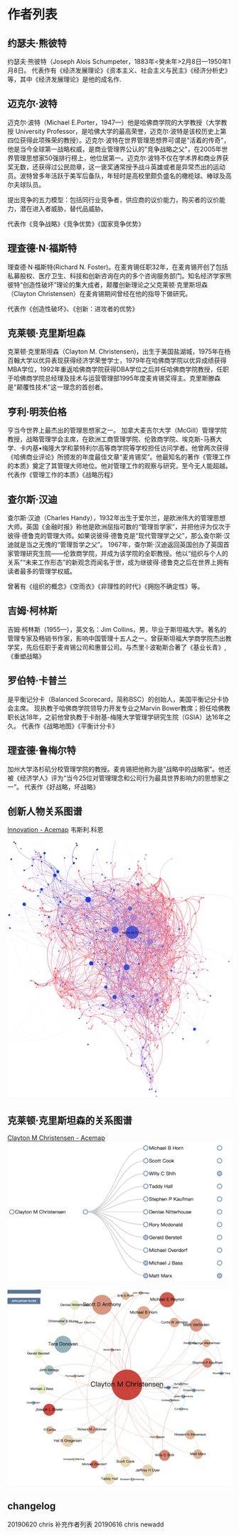 
# 作者列表

## 约瑟夫·熊彼特
约瑟夫·熊彼特（Joseph Alois Schumpeter，1883年<癸未年>2月8日—1950年1月8日。
代表作有《经济发展理论》《资本主义、社会主义与民主》《经济分析史》等，其中《经济发展理论》是他的成名作.

## 迈克尔·波特 
迈克尔·波特（Michael E.Porter，1947—）他是哈佛商学院的大学教授（大学教授 University Professor，是哈佛大学的最高荣誉，迈克尔·波特是该校历史上第四位获得此项殊荣的教授）。迈克尔·波特在世界管理思想界可谓是"活着的传奇"，他是当今全球第一战略权威，是商业管理界公认的"竞争战略之父"，在2005年世界管理思想家50强排行榜上，他位居第一。迈克尔·波特不仅在学术界和商业界获奖无数，还获得过公民勋章，这一褒奖通常授予战斗英雄或者是异常杰出的运动员。波特曾多年活跃于美军后备队，年轻时是高校里颇负盛名的橄榄球、棒球及高尔夫球队员。

提出竞争的五力模型：包括同行业竞争者，供应商的议价能力，购买者的议价能力，潜在进入者威胁，替代品威胁。

代表作《竞争战略》《竞争优势》《国家竞争优势》

## 理查德·N·福斯特
理查德·N·福斯特(Richard N. Foster)。在麦肯锡任职32年，在麦肯锡开创了包括私募股权、医疗卫生、科技和创新咨询在内的多个咨询服务部门。知名经济学家熊彼特“创造性破坏”理论的集大成者，颠覆创新理论之父克莱顿·克里斯坦森（Clayton Christensen）在麦肯锡期间曾经在他的指导下做研究。

代表作《创造性破坏》、《创新：进攻者的优势》

## 克莱顿·克里斯坦森
克莱顿·克里斯坦森（Clayton M. Christensen)，出生于美国盐湖城，1975年在杨百翰大学以优异表现获得经济学荣誉学士，1979年在哈佛商学院以优异成绩获得MBA学位，1992年重返哈佛商学院获得DBA学位之后并任哈佛商学院教授，任职于哈佛商学院总经理及技术与运营管理部1995年度麦肯锡奖得主。克里斯滕森是"颠覆性技术"这一理念的首创者。

## 亨利·明茨伯格
亨当今世界上最杰出的管理思想家之一。 加拿大麦吉尔大学（McGill）管理学院教授，战略管理学会主席，在欧洲工商管理学院、伦敦商学院、埃克斯-马赛大学、卡内基•梅隆大学和蒙特利尔高等商学院等学校担任访问学者。他曾两次获得《哈佛商业评论》所颁发的年度最佳文章“麦肯锡奖”。他最知名的著作《管理工作的本质》奠定了其管理大师地位。他对管理工作的观察与研究，至今无人能超越。
代表作《管理工作的本质》《战略历程》

## 查尔斯·汉迪
查尔斯·汉迪（Charles Handy），1932年出生于爱尔兰，是欧洲伟大的管理思想大师。英国《金融时报》称他是欧洲屈指可数的“管理哲学家”，并把他评为仅次于彼得·德鲁克的管理大师。如果说彼得·德鲁克是“现代管理学之父”，那么查尔斯·汉迪就是当之无愧的“管理哲学之父”。
1967年，查尔斯·汉迪返回英国创办了英国首家管理研究生院——伦敦商学院，并成为该学院的全职教授。他以“组织与个人的关系”“未来工作形态”的新观念而闻名于世，成为继彼得·德鲁克之后在世界上拥有读者最多的管理学权威。

曾著有《组织的概念》《空雨衣》《非理性的时代》《拥抱不确定性》等。

## 吉姆·柯林斯
吉姆·柯林斯（1955—），英文名：Jim Collins，男，毕业于斯坦福大学。著名的管理专家及畅销书作家，影响中国管理十五人之一。曾获斯坦福大学商学院杰出教学奖，先后任职于麦肯锡公司和惠普公司。与杰里·I·波勒斯合著了《基业长青》,《重塑战略》

## 罗伯特·卡普兰
是平衡记分卡（Balanced Scorecard，简称BSC）的创始人，美国平衡记分卡协会主席。
现执教于哈佛商学院领导力开发专业之Marvin Bower教席；担任哈佛教职长达18年，之前他曾执教于卡耐基-梅隆大学管理学研究生院（GSIA）达16年之久。
代表作《战略地图》《平衡计分卡》
 
## 理查德·鲁梅尔特
加州大学洛杉矶分校管理学院的教授。麦肯锡把他称为是“战略中的战略家”。他还被《经济学人》评为“当今25位对管理理念和公司行为最具世界影响力的思想家之一”。
代表作《好战略，坏战略》


## 创新人物关系图谱
[Innovation - Acemap](https://www.acemap.info/paper-map?topicID=0130638A)
韦斯利.科恩

![screenshot](media/screenshot-2.png)

## 克莱顿·克里斯坦森的关系图谱
[Clayton M Christensen - Acemap](https://www.acemap.info/co-author-map?authorID=7D93B5D0)
![screenshot](media/screenshot.png)

![screenshot](media/screenshot-1.png)


## changelog
20190620 chris 补充作者列表
20190616 chris newadd

